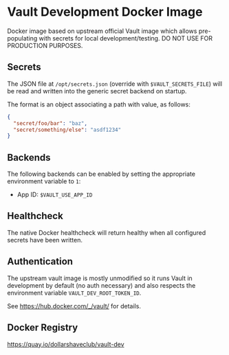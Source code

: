 # Vault Development Docker Image

Docker image based on upstream official Vault image which allows pre-populating with
secrets for local development/testing. DO NOT USE FOR PRODUCTION PURPOSES.

Secrets
-------

The JSON file at `/opt/secrets.json` (override with
`$VAULT_SECRETS_FILE`) will be read and written into the generic
secret backend on startup.

The format is an object associating a path with value, as follows:

```json
{
  "secret/foo/bar": "baz",
  "secret/something/else": "asdf1234"
}

```

Backends
--------

The following backends can be enabled by setting the appropriate
environment variable to `1`:
- App ID: `$VAULT_USE_APP_ID`

Healthcheck
-----------
The native Docker healthcheck will return healthy when all configured secrets have been
written.

Authentication
--------------

The upstream vault image is mostly unmodified so it runs Vault in development by
default (no auth necessary) and also respects the environment variable ``VAULT_DEV_ROOT_TOKEN_ID``.

See https://hub.docker.com/_/vault/ for details.

Docker Registry
---------------

https://quay.io/dollarshaveclub/vault-dev
